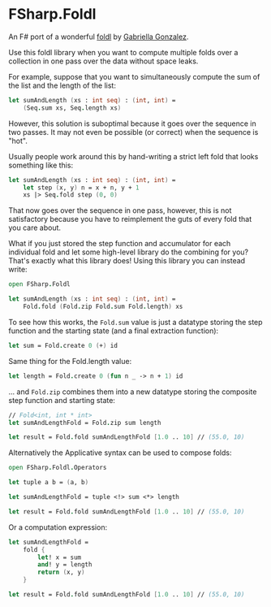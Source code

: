 # FSharp.Foldl

An F# port of a wonderful [foldl](https://github.com/Gabriella439/foldl)
by [Gabriella Gonzalez](https://github.com/Gabriella439).

Use this foldl library when you want to compute multiple folds over a collection
in one pass over the data without space leaks.

For example, suppose that you want to simultaneously compute the sum of the list
and the length of the list:

```fsharp
let sumAndLength (xs : int seq) : (int, int) =
    (Seq.sum xs, Seq.length xs)
```

However, this solution is suboptimal because it goes over the sequence in two passes.
It may not even be possible (or correct) when the sequence is "hot".

Usually people work around this by hand-writing a strict left fold that looks
something like this:

```fsharp
let sumAndLength (xs : int seq) : (int, int) =
    let step (x, y) n = x + n, y + 1
    xs |> Seq.fold step (0, 0)
```

That now goes over the sequence in one pass, however, this is not satisfactory
because you have to reimplement the guts of every fold that you care about.

What if you just stored the step function and accumulator for each individual fold
and let some high-level library do the combining for you?
That's exactly what this library does! Using this library you can instead write:

```fsharp
open FSharp.Foldl

let sumAndLength (xs : int seq) : (int, int) =
    Fold.fold (Fold.zip Fold.sum Fold.length) xs

```

To see how this works, the `Fold.sum` value is just a datatype storing
the step function and the starting state (and a final extraction function):

```fsharp
let sum = Fold.create 0 (+) id
```

Same thing for the Fold.length value:

```fsharp
let length = Fold.create 0 (fun n _ -> n + 1) id
```

... and `Fold.zip` combines them into a new datatype storing
the composite step function and starting state:

```fsharp
// Fold<int, int * int>
let sumAndLengthFold = Fold.zip sum length

let result = Fold.fold sumAndLengthFold [1.0 .. 10] // (55.0, 10)
```

Alternatively the Applicative syntax can be used to compose folds:

```fsharp
open FSharp.Foldl.Operators

let tuple a b = (a, b)

let sumAndLengthFold = tuple <!> sum <*> length

let result = Fold.fold sumAndLengthFold [1.0 .. 10] // (55.0, 10)
```

Or a computation expression:

```fsharp
let sumAndLengthFold =
    fold {
        let! x = sum
        and! y = length
        return (x, y)
    }

let result = Fold.fold sumAndLengthFold [1.0 .. 10] // (55.0, 10)
```

